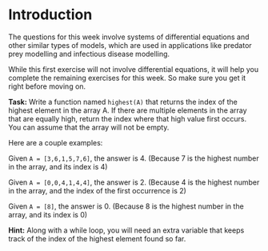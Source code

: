 # Introduction

The questions for this week involve systems of differential equations and other similar types of models, which are used in applications like predator prey modelling and infectious disease modelling.

While this first exercise will not involve differential equations, it will help you complete the remaining exercises for this week. So make sure you get it right before moving on. 

**Task:** Write a function named `highest(A)` that returns the index of the highest element in the array A. If there are multiple elements in the array that are equally high, return the index where that high value first occurs. You can assume that the array will not be empty. 

Here are a couple examples:

Given `A = [3,6,1,5,7,6]`, the answer is 4. (Because 7 is the highest number in the array, and its index is 4)

Given `A = [0,0,4,1,4,4]`, the answer is 2. (Because 4 is the highest number in the array, and the index of the first occurrence is 2)

Given `A = [8]`, the answer is 0. (Because 8 is the highest number in the array, and its index is 0)

**Hint:** Along with a while loop, you will need an extra variable that keeps track of the index of the highest element found so far. 
